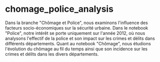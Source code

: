 # chomage_police_analysis

Dans la branche "Chômage et Police", nous examinons l'influence des facteurs socio-économiques sur la sécurité urbaine. Dans le notebook "Police", notre intérêt se porte uniquement sur l'année 2012, où nous analysons l'effectif de la police et son impact sur les crimes et délits dans différents départements. Quant au notebook "Chômage", nous étudions l'évolution du chômage au fil du temps ainsi que son incidence sur les crimes et délits dans les divers départements.






